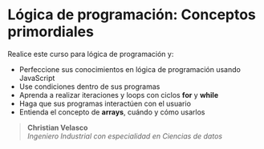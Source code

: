# Lógica de programación: Conceptos primordiales

Realice este curso para lógica de programación y:

- Perfeccione sus conocimientos en lógica de programación usando JavaScript
- Use condiciones dentro de sus programas
- Aprenda a realizar iteraciones y loops con ciclos **for** y **while**
- Haga que sus programas interactúen con el usuario
- Entienda el concepto de **arrays**, cuándo y cómo usarlos

> **Christian Velasco**  
> *Ingeniero Industrial con especialidad en Ciencias de datos*
